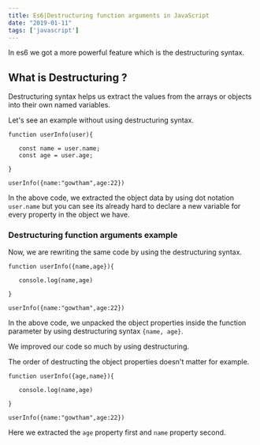 ```yaml
---
title: Es6|Destructuring function arguments in JavaScript
date: "2019-01-11"
tags: ['javascript']
---
```


In es6 we got a more powerful feature which is the destructuring syntax.

## What is Destructuring ?

Destructuring syntax helps us extract the values from the arrays or objects into their own named variables.


Let's see an example without using destructuring syntax.


```js{3,4}
function userInfo(user){

   const name = user.name;
   const age = user.age;

}

userInfo({name:"gowtham",age:22})

```

In the above code, we extracted the object data by using dot notation `user.name` but you can see its already hard to declare a new variable for every property in the object we have.



### Destructuring function arguments example

Now, we are rewriting the same code by using the destructuring syntax.


```js{1}
function userInfo({name,age}){

   console.log(name,age)

}

userInfo({name:"gowtham",age:22})
```

In the above code, we unpacked the object properties inside the function parameter  by using destructuring syntax `{name, age}`.

We improved our code so much by using destructuring.


The order of destructing the object properties doesn't matter for example.

```js{1}
function userInfo({age,name}){

   console.log(name,age)

}

userInfo({name:"gowtham",age:22})
```
Here we extracted the `age` property first and `name` property second.